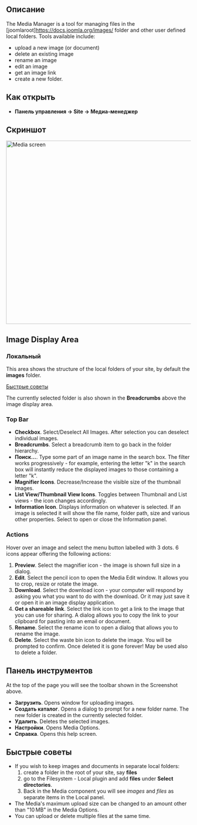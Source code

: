 <!-- Filename: Help4.x:Media / Display title: Медиа-менеджер -->

## Описание

The Media Manager is a tool for managing files in the
\[joomlaroot\]https://docs.joomla.org/images/ folder and other user
defined local folders. Tools available include:

- upload a new image (or document)
- delete an existing image
- rename an image
- edit an image
- get an image link
- create a new folder.

## Как открыть

- **Панель управления → Site → Медиа-менеджер**

## Скриншот

<img
src="https://docs.joomla.org/images/thumb/2/2f/Help-4x-Media-screen-ru.png/800px-Help-4x-Media-screen-ru.png"
decoding="async"
srcset="https://docs.joomla.org/images/thumb/2/2f/Help-4x-Media-screen-ru.png/1200px-Help-4x-Media-screen-ru.png 1.5x, https://docs.joomla.org/images/thumb/2/2f/Help-4x-Media-screen-ru.png/1600px-Help-4x-Media-screen-ru.png 2x"
data-file-width="2240" data-file-height="1400" width="800" height="500"
alt="Media screen" />

## Image Display Area

### Локальный

This area shows the structure of the local folders of your site, by
default the **images** folder.

[Быстрые советы](#quicktips)

The currently selected folder is also shown in the **Breadcrumbs** above
the image display area.

### Top Bar

- **Checkbox**. Select/Deselect All Images. After selection you can
  deselect individual images.
- **Breadcrumbs**. Select a breadcrumb item to go back in the folder
  hierarchy.
- **Поиск...**. Type some part of an image name in the search box. The
  filter works progressively - for example, entering the letter "k" in
  the search box will instantly reduce the displayed images to those
  containing a letter "k".
- **Magnifier Icons**. Decrease/Increase the visible size of the
  thumbnail images.
- **List View/Thumbnail View Icons**. Toggles between Thumbnail and List
  views - the icon changes accordingly.
- **Information Icon**. Displays information on whatever is selected. If
  an image is selected it will show the file name, folder path, size and
  various other properties. Select to open or close the Information
  panel.

### Actions

Hover over an image and select the menu button labelled with 3 dots. 6
icons appear offering the following actions:

1.  **Preview**. Select the magnifier icon - the image is shown full
    size in a dialog.
2.  **Edit**. Select the pencil icon to open the Media Edit window. It
    allows you to crop, resize or rotate the image.
3.  **Download**. Select the download icon - your computer will respond
    by asking you what you want to do with the download. Or it may just
    save it or open it in an image display application.
4.  **Get a shareable link**. Select the link icon to get a link to the
    image that you can use for sharing. A dialog allows you to copy the
    link to your clipboard for pasting into an email or document.
5.  **Rename**. Select the rename icon to open a dialog that allows you
    to rename the image.
6.  **Delete**. Select the waste bin icon to delete the image. You will
    be prompted to confirm. Once deleted it is gone forever! May be used
    also to delete a folder.

## Панель инструментов

At the top of the page you will see the toolbar shown in the
Screenshot above.

- **Загрузить**. Opens window for uploading images.
- **Создать каталог**. Opens a dialog to prompt for a new folder name.
  The new folder is created in the currently selected folder.
- **Удалить**. Deletes the selected images.
- **Настройки**. Opens Media Options.
- **Справка**. Opens this help screen.

## Быстрые советы

- If you wish to keep images and documents in separate local folders:
  1.  create a folder in the root of your site, say **files**
  2.  go to the Filesystem - Local
      plugin and add **files** under **Select directories**.
  3.  Back in the Media component you will see *images* and *files* as
      separate items in the Local panel.
- The Media's maximum upload size can be changed to an amount other than
  "10 MB" in the Media Options.
- You can upload or delete multiple files at the same time.
